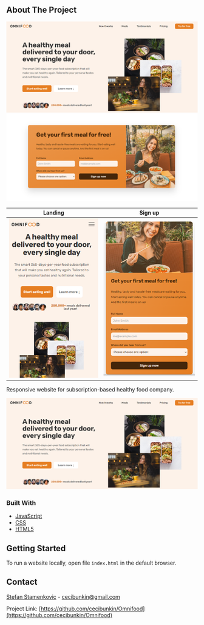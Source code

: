 ## About The Project

![Omnifood landing](./assets/Screenshot1.png)
![Omnifood login](./assets/Screenshot3.png)

|                       Landing                        |                      Sign up                       |
| :--------------------------------------------------: | :------------------------------------------------: |
| ![Omnifood landing mobile](./assets/Screenshot2.png) | ![Omnifood login mobile](./assets/Screenshot4.png) |

Responsive website for subscription-based healthy food company.

[![Watch the video](./assets/Screenshot1.png)](./assets/omnifood-video.mp4)

### Built With

- [JavaScript](https://developer.mozilla.org/en-US/docs/Web/JavaScript)
- [CSS](https://developer.mozilla.org/en-US/docs/Web/CSS)
- [HTML5](https://developer.mozilla.org/en-US/docs/Web/HTML)

## Getting Started

To run a website locally, open file `index.html` in the default browser.

## Contact

[Stefan Stamenkovic](https://www.linkedin.com/in/stefan-stamenkovic-394943254/) - cecibunkin@gmail.com

Project Link: [https://github.com/cecibunkin/Omnifood](https://github.com/cecibunkin/Omnifood)
